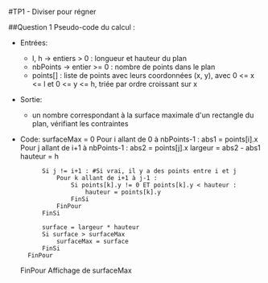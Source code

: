 #TP1 - Diviser pour régner

##Question 1
Pseudo-code du calcul :

* Entrées:
    * l, h -> entiers > 0 : longueur et hauteur du plan
    * nbPoints -> entier >= 0 : nombre de points dans le plan
    * points[] : liste de points avec leurs coordonnées (x, y), avec 0 <= x <= l et 0 <= y <= h, triée par ordre croissant sur x

* Sortie:
    * un nombre correspondant à la surface maximale d'un rectangle du plan, vérifiant les contraintes

* Code:
    surfaceMax = 0
    Pour i allant de 0 à nbPoints-1 :
        abs1 = points[i].x
        Pour j allant de i+1 à nbPoints-1 :
            abs2 = points[j].x
            largeur = abs2 - abs1
            hauteur = h

            Si j != i+1 : #Si vrai, il y a des points entre i et j
                Pour k allant de i+1 à j-1 :
                    Si points[k].y != 0 ET points[k].y < hauteur :
                        hauteur = points[k].y
                    FinSi
                FinPour
            FinSi

            surface = largeur * hauteur
            Si surface > surfaceMax
                surfaceMax = surface
            FinSi
        FinPour
    FinPour
    Affichage de surfaceMax
